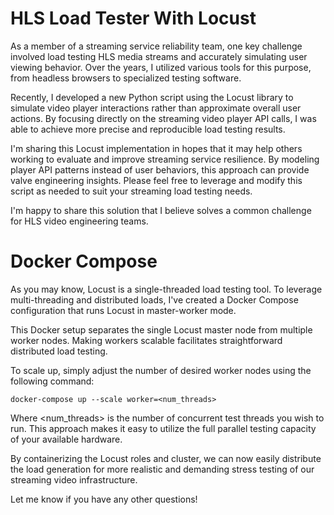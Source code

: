# HLS Load Tester With Locust

As a member of a streaming service reliability team, one key challenge involved load testing HLS media streams and accurately simulating user viewing behavior. Over the years, I utilized various tools for this purpose, from headless browsers to specialized testing software.

Recently, I developed a new Python script using the Locust library to simulate video player interactions rather than approximate overall user actions. By focusing directly on the streaming video player API calls, I was able to achieve more precise and reproducible load testing results.

I'm sharing this Locust implementation in hopes that it may help others working to evaluate and improve streaming service resilience. By modeling player API patterns instead of user behaviors, this approach can provide valve engineering insights. Please feel free to leverage and modify this script as needed to suit your streaming load testing needs.

I'm happy to share this solution that I believe solves a common challenge for HLS video engineering teams.
# Docker Compose

As you may know, Locust is a single-threaded load testing tool. To leverage multi-threading and distributed loads, I've created a Docker Compose configuration that runs Locust in master-worker mode.

This Docker setup separates the single Locust master node from multiple worker nodes. Making workers scalable facilitates straightforward distributed load testing.

To scale up, simply adjust the number of desired worker nodes using the following command:

    docker-compose up --scale worker=<num_threads>

Where <num_threads> is the number of concurrent test threads you wish to run. This approach makes it easy to utilize the full parallel testing capacity of your available hardware.

By containerizing the Locust roles and cluster, we can now easily distribute the load generation for more realistic and demanding stress testing of our streaming video infrastructure.

Let me know if you have any other questions!
